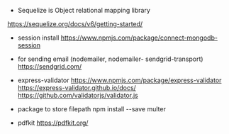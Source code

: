 - Sequelize is Object relational mapping library

https://sequelize.org/docs/v6/getting-started/ 

- session install
https://www.npmjs.com/package/connect-mongodb-session

- for sending email (nodemailer, nodemailer-
sendgrid-transport)
https://sendgrid.com/


- express-validator
https://www.npmjs.com/package/express-validator 
https://express-validator.github.io/docs/ 
https://github.com/validatorjs/validator.js


- package to store filepath
npm install --save multer


- pdfkit
https://pdfkit.org/ 